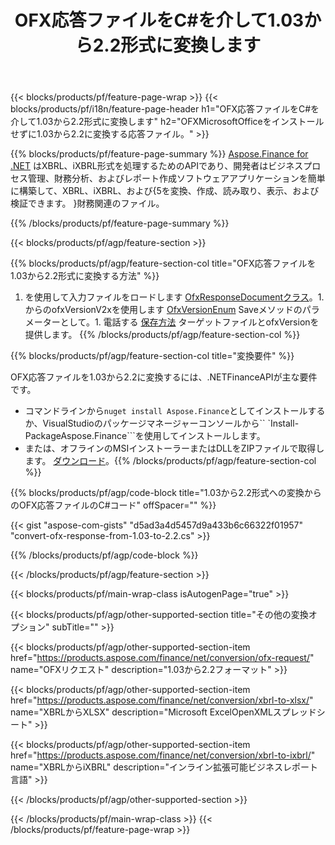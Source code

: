 ﻿---
title: OFX応答ファイルをC#を介して1.03から2.2形式に変換します
description: 1.03から2.2C#への変換のOFXリクエストファイルのサンプルコード。 .NETベースのアプリケーション内でのバッチOFXリクエスト変換にはAPIサンプルコードを使用します。 
url: /ja/net/conversion/ofx-response/
family: finance
platformtag: net
feature: conversion
informat: OFX Response 1.03
outformat: OFX Response 2.2
otherformats: OFX Response
---
{{< blocks/products/pf/feature-page-wrap >}}
{{< blocks/products/pf/i18n/feature-page-header h1="OFX応答ファイルをC#を介して1.03から2.2形式に変換します" h2="OFXMicrosoftOfficeをインストールせずに1.03から2.2に変換する応答ファイル。" >}}

{{% blocks/products/pf/feature-page-summary %}}
[Aspose.Finance for .NET](https://products.aspose.com/finance/net/) はXBRL、iXBRL形式を処理するためのAPIであり、開発者はビジネスプロセス管理、財務分析、およびレポート作成ソフトウェアアプリケーションを簡単に構築して、XBRL、iXBRL、および{5を変換、作成、読み取り、表示、および検証できます。 }財務関連のファイル。 

{{% /blocks/products/pf/feature-page-summary %}}

{{< blocks/products/pf/agp/feature-section >}}

{{% blocks/products/pf/agp/feature-section-col title="OFX応答ファイルを1.03から2.2形式に変換する方法" %}}
1. を使用して入力ファイルをロードします [OfxResponseDocumentクラス](https://apireference.aspose.com/finance/net/aspose.finance.ofx/ofxresponsedocument)。1. からのofxVersionV2xを使用します [OfxVersionEnum](https://apireference.aspose.com/finance/net/aspose.finance.ofx/ofxversionenum) Saveメソッドのパラメーターとして。1. 電話する [保存方法](https://apireference.aspose.com/finance/net/aspose.finance.ofx/ofxresponsedocument/methods/save) ターゲットファイルとofxVersionを提供します。
{{% /blocks/products/pf/agp/feature-section-col %}}

{{% blocks/products/pf/agp/feature-section-col title="変換要件" %}}

OFX応答ファイルを1.03から2.2に変換するには、.NETFinanceAPIが主な要件です。
- コマンドラインから```nuget install Aspose.Finance```としてインストールするか、VisualStudioのパッケージマネージャーコンソールから`` `Install-PackageAspose.Finance```を使用してインストールします。
- または、オフラインのMSIインストーラーまたはDLLをZIPファイルで取得します。 [ダウンロード](https://downloads.aspose.com/finance/net)。{{% /blocks/products/pf/agp/feature-section-col %}}

{{% blocks/products/pf/agp/code-block title="1.03から2.2形式への変換からのOFX応答ファイルのC#コード" offSpacer="" %}}

{{< gist "aspose-com-gists" "d5ad3a4d5457d9a433b6c66322f01957" "convert-ofx-response-from-1.03-to-2.2.cs" >}}

{{% /blocks/products/pf/agp/code-block %}}

{{< /blocks/products/pf/agp/feature-section >}}

{{< blocks/products/pf/main-wrap-class isAutogenPage="true" >}}

{{< blocks/products/pf/agp/other-supported-section title="その他の変換オプション" subTitle="" >}}

{{< blocks/products/pf/agp/other-supported-section-item href="https://products.aspose.com/finance/net/conversion/ofx-request/" name="OFXリクエスト" description="1.03から2.2フォーマット" >}}

{{< blocks/products/pf/agp/other-supported-section-item href="https://products.aspose.com/finance/net/conversion/xbrl-to-xlsx/" name="XBRLからXLSX" description="Microsoft ExcelOpenXMLスプレッドシート" >}}

{{< blocks/products/pf/agp/other-supported-section-item href="https://products.aspose.com/finance/net/conversion/xbrl-to-ixbrl/" name="XBRLからiXBRL" description="インライン拡張可能ビジネスレポート言語" >}}

{{< /blocks/products/pf/agp/other-supported-section >}}

{{< /blocks/products/pf/main-wrap-class >}}
{{< /blocks/products/pf/feature-page-wrap >}}
